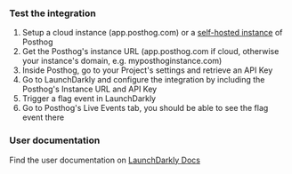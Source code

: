 ### Test the integration

1. Setup a cloud instance (app.posthog.com) or a [self-hosted instance](https://posthog.com/docs) of Posthog
2. Get the Posthog's instance URL (app.posthog.com if cloud, otherwise your instance's domain, e.g. myposthoginstance.com)
3. Inside Posthog, go to your Project's settings and retrieve an API Key
4. Go to LaunchDarkly and configure the integration by including the Posthog's Instance URL and API Key
5. Trigger a flag event in LaunchDarkly
6. Go to Posthog's Live Events tab, you should be able to see the flag event there

### User documentation

Find the user documentation on [LaunchDarkly Docs](https://docs.launchdarkly.com/integrations/posthog)